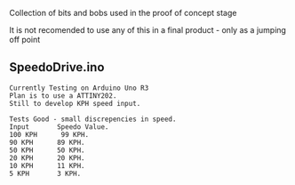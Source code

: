 Collection of bits and bobs used in the proof of concept stage

It is not recomended to use any of this in a final product - only as a jumping off point


## SpeedoDrive.ino
    Currently Testing on Arduino Uno R3
    Plan is to use a ATTINY202. 
    Still to develop KPH speed input.
    
    Tests Good - small discrepencies in speed.
    Input       Speedo Value.
    100 KPH      99 KPH.
    90 KPH      89 KPH.
    50 KPH      50 KPH.
    20 KPH      20 KPH.
    10 KPH      11 KPH.
    5 KPH       3 KPH.
